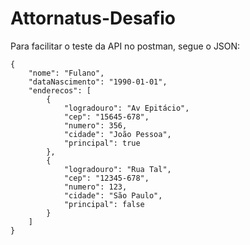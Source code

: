 # Attornatus-Desafio


Para facilitar o teste da API no postman, segue o JSON:  


    {
        "nome": "Fulano",  
        "dataNascimento": "1990-01-01",  
        "enderecos": [
            {
                "logradouro": "Av Epitácio",
                "cep": "15645-678",
                "numero": 356,
                "cidade": "João Pessoa",
                "principal": true
            },
            {
                "logradouro": "Rua Tal",
                "cep": "12345-678",
                "numero": 123,
                "cidade": "São Paulo",
                "principal": false
            }
        ]
    }
